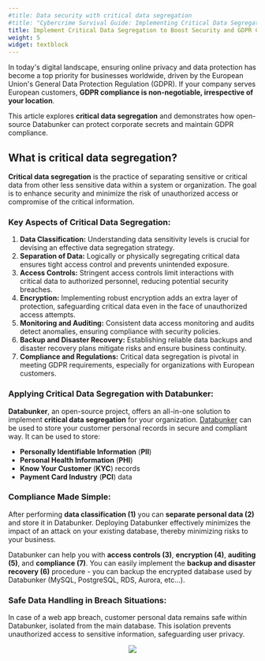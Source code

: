 ```yaml
---
#title: Data security with critical data segregation
#title: "Cybercrime Survival Guide: Implementing Critical Data Segregation to Outsmart Attackers"
title: Implement Critical Data Segregation to Boost Security and GDPR Compliance
weight: 5
widget: textblock
---
```

In today's digital landscape, ensuring online privacy and data protection has become a top priority for businesses worldwide, driven by the European Union's General Data Protection Regulation (GDPR). If your company serves European customers, **GDPR compliance is non-negotiable, irrespective of your location**. 

This article explores **critical data segregation** and demonstrates how open-source Databunker can protect corporate secrets and maintain GDPR compliance.

## What is critical data segregation?
**Critical data segregation** is the practice of separating sensitive or critical data from other less sensitive data within a system or organization. The goal is to enhance security and minimize the risk of unauthorized access or compromise of the critical information.

### Key Aspects of Critical Data Segregation:

1. **Data Classification:** Understanding data sensitivity levels is crucial for devising an effective data segregation strategy.
1. **Separation of Data:** Logically or physically segregating critical data ensures tight access control and prevents unintended exposure.
1. **Access Controls:** Stringent access controls limit interactions with critical data to authorized personnel, reducing potential security breaches.
1. **Encryption:** Implementing robust encryption adds an extra layer of protection, safeguarding critical data even in the face of unauthorized access attempts.
1. **Monitoring and Auditing:** Consistent data access monitoring and audits detect anomalies, ensuring compliance with security policies.
1. **Backup and Disaster Recovery:** Establishing reliable data backups and disaster recovery plans mitigate risks and ensure business continuity.
1. **Compliance and Regulations:** Critical data segregation is pivotal in meeting GDPR requirements, especially for organizations with European customers.

### Applying Critical Data Segregation with Databunker:
**Databunker**, an open-source project, offers an all-in-one solution to implement **critical data segregation** for your organization. [Databunker](https://databunker.org/) can be used to store your customer personal records in secure and compliant way. It can be used to store:
* **Personally Identifiable Information** (**PII**)
* **Personal Health Information** (**PHI**)
* **Know Your Customer** (**KYC**) records
* **Payment Card Industry** (**PCI**) data

### Compliance Made Simple:
After performing **data classification (1)** you can **separate personal data (2)** and store it in Databunker. Deploying Databunker effectively minimizes the impact of an attack on your existing database, thereby minimizing risks to your business.

Databunker can help you with **access controls (3)**, **encryption (4)**, **auditing (5)**, and **compliance (7)**. You can easily implement the **backup and disaster recovery (6)** procedure - you can backup the encrypted database used by Databunker (MySQL, PostgreSQL, RDS, Aurora, etc...).

### Safe Data Handling in Breach Situations:
In case of a web app breach, customer personal data remains safe within Databunker, isolated from the main database. This isolation prevents unauthorized access to sensitive information, safeguarding user privacy.

<center class="mt-5"><img src="featured.png" /></center>
